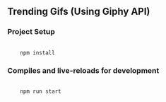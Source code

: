 

## Trending Gifs (Using Giphy API)

### Project Setup

<pre><code>
    npm install
</code></pre>

### Compiles and live-reloads for development

<pre><code>
    npm run start
</code></pre>

